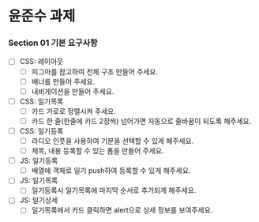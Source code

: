 # 윤준수 과제

### Section 01 기본 요구사항

- [ ] CSS: 레이아웃
  - [ ] 피그마를 참고하여 전체 구조 만들어 주세요.
  - [ ] 배너를 만들어 주세요.
  - [ ] 내비게이션을 만들어 주세요.
- [ ] CSS: 일기목록
  - [ ] 카드 가로로 정렬시켜 주세요.
  - [ ] 카드 한 줄(한줄에 카드 2장씩) 넘어가면 자동으로 줄바꿈이 되도록 해주세요.
- [ ] CSS: 일기등록
  - [ ] 라디오 인풋을 사용하여 기분을 선택할 수 있게 해주세요.
  - [ ] 제목, 내용 등록할 수 있는 폼을 만들어 주세요.
- [ ] JS: 일기등록
  - [ ] 배열에 객체로 일기 push하여 등록할 수 있게 해주세요.
- [ ] JS: 일기목록
  - [ ] 일기등록시 일기목록에 마지막 순서로 추가되게 해주세요.
- [ ] JS: 일기상세
  - [ ] 일기목록에서 카드 클릭하면 alert으로 상세 정보를 보여주세요.
